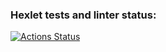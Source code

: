 ### Hexlet tests and linter status:
[![Actions Status](https://github.com/GHMan2021/python-project-lvl3/workflows/hexlet-check/badge.svg)](https://github.com/GHMan2021/python-project-lvl3/actions)